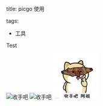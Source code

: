 title: picgo 使用

tags:

- 工具



Test

![收手吧](https://cdn.jsdelivr.net/gh/coderchenlin/coderchenlin.github.io@1.0/source/images/1.jpg)
![收手吧](https://cdn.jsdelivr.net/gh/coderchenlin/coderchenlin.github.io@1.0/source/images/2022_11_13.jpg)
![收手吧](/images/1.jpg)
